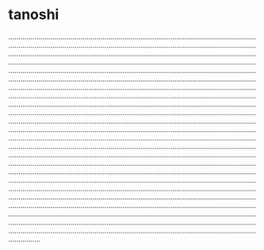 # tanoshi
................................................................................................................................................................................................................................................................................................................................................................................................................................................................................................................................................................................................................................................................................................................................................................................................................................................................................................................................................................................................................................................................................................................................................................................................................................................................................................................................................................................................................................................................................................................................................................................................................................................................................................................................................................................................................................................................................................................................................................................................................................................................................................................................................................................................................................................................................................................................................................................................................................................................................................................................................................................................................................................................................................................................................................................................................................................................................................................................................................................................................................................................................................................
